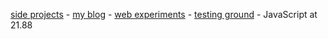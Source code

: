 [side projects](https://github.com/dayvidwhy?tab=repositories) - [my blog](https://davidyoung.tech) - [web experiments](https://codepen.io/dayvidwhy) - [testing ground](https://codesandbox.io/u/dayvidwhy) - JavaScript at 21.88